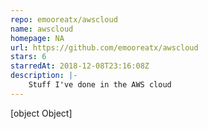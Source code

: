 ```yaml
---
repo: emooreatx/awscloud
name: awscloud
homepage: NA
url: https://github.com/emooreatx/awscloud
stars: 6
starredAt: 2018-12-08T23:16:08Z
description: |-
    Stuff I've done in the AWS cloud
---
```


[object Object]
